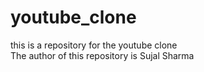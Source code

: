 # youtube_clone
this is a repository for the youtube clone
<br>
The author of this repository is Sujal Sharma
